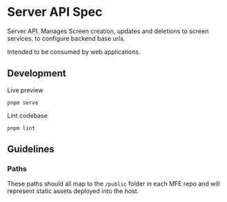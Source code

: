 # Server API Spec

Server API. Manages Screen creation, updates and deletions to screen services.
to configure backend base urls.

Intended to be consumed by web applications.

## Development

Live preview

```shell
pnpm serve
```

Lint codebase

```shell
pnpm lint
```

## Guidelines

### Paths

These paths should all map to the `/public` folder in each MFE repo and will represent static assets deployed into the host.

